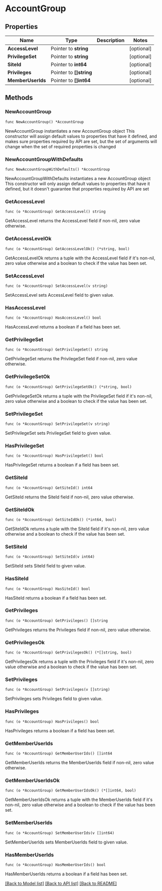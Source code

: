# AccountGroup

## Properties

Name | Type | Description | Notes
------------ | ------------- | ------------- | -------------
**AccessLevel** | Pointer to **string** |  | [optional] 
**PrivilegeSet** | Pointer to **string** |  | [optional] 
**SiteId** | Pointer to **int64** |  | [optional] 
**Privileges** | Pointer to **[]string** |  | [optional] 
**MemberUserIds** | Pointer to **[]int64** |  | [optional] 

## Methods

### NewAccountGroup

`func NewAccountGroup() *AccountGroup`

NewAccountGroup instantiates a new AccountGroup object
This constructor will assign default values to properties that have it defined,
and makes sure properties required by API are set, but the set of arguments
will change when the set of required properties is changed

### NewAccountGroupWithDefaults

`func NewAccountGroupWithDefaults() *AccountGroup`

NewAccountGroupWithDefaults instantiates a new AccountGroup object
This constructor will only assign default values to properties that have it defined,
but it doesn't guarantee that properties required by API are set

### GetAccessLevel

`func (o *AccountGroup) GetAccessLevel() string`

GetAccessLevel returns the AccessLevel field if non-nil, zero value otherwise.

### GetAccessLevelOk

`func (o *AccountGroup) GetAccessLevelOk() (*string, bool)`

GetAccessLevelOk returns a tuple with the AccessLevel field if it's non-nil, zero value otherwise
and a boolean to check if the value has been set.

### SetAccessLevel

`func (o *AccountGroup) SetAccessLevel(v string)`

SetAccessLevel sets AccessLevel field to given value.

### HasAccessLevel

`func (o *AccountGroup) HasAccessLevel() bool`

HasAccessLevel returns a boolean if a field has been set.

### GetPrivilegeSet

`func (o *AccountGroup) GetPrivilegeSet() string`

GetPrivilegeSet returns the PrivilegeSet field if non-nil, zero value otherwise.

### GetPrivilegeSetOk

`func (o *AccountGroup) GetPrivilegeSetOk() (*string, bool)`

GetPrivilegeSetOk returns a tuple with the PrivilegeSet field if it's non-nil, zero value otherwise
and a boolean to check if the value has been set.

### SetPrivilegeSet

`func (o *AccountGroup) SetPrivilegeSet(v string)`

SetPrivilegeSet sets PrivilegeSet field to given value.

### HasPrivilegeSet

`func (o *AccountGroup) HasPrivilegeSet() bool`

HasPrivilegeSet returns a boolean if a field has been set.

### GetSiteId

`func (o *AccountGroup) GetSiteId() int64`

GetSiteId returns the SiteId field if non-nil, zero value otherwise.

### GetSiteIdOk

`func (o *AccountGroup) GetSiteIdOk() (*int64, bool)`

GetSiteIdOk returns a tuple with the SiteId field if it's non-nil, zero value otherwise
and a boolean to check if the value has been set.

### SetSiteId

`func (o *AccountGroup) SetSiteId(v int64)`

SetSiteId sets SiteId field to given value.

### HasSiteId

`func (o *AccountGroup) HasSiteId() bool`

HasSiteId returns a boolean if a field has been set.

### GetPrivileges

`func (o *AccountGroup) GetPrivileges() []string`

GetPrivileges returns the Privileges field if non-nil, zero value otherwise.

### GetPrivilegesOk

`func (o *AccountGroup) GetPrivilegesOk() (*[]string, bool)`

GetPrivilegesOk returns a tuple with the Privileges field if it's non-nil, zero value otherwise
and a boolean to check if the value has been set.

### SetPrivileges

`func (o *AccountGroup) SetPrivileges(v []string)`

SetPrivileges sets Privileges field to given value.

### HasPrivileges

`func (o *AccountGroup) HasPrivileges() bool`

HasPrivileges returns a boolean if a field has been set.

### GetMemberUserIds

`func (o *AccountGroup) GetMemberUserIds() []int64`

GetMemberUserIds returns the MemberUserIds field if non-nil, zero value otherwise.

### GetMemberUserIdsOk

`func (o *AccountGroup) GetMemberUserIdsOk() (*[]int64, bool)`

GetMemberUserIdsOk returns a tuple with the MemberUserIds field if it's non-nil, zero value otherwise
and a boolean to check if the value has been set.

### SetMemberUserIds

`func (o *AccountGroup) SetMemberUserIds(v []int64)`

SetMemberUserIds sets MemberUserIds field to given value.

### HasMemberUserIds

`func (o *AccountGroup) HasMemberUserIds() bool`

HasMemberUserIds returns a boolean if a field has been set.


[[Back to Model list]](../README.md#documentation-for-models) [[Back to API list]](../README.md#documentation-for-api-endpoints) [[Back to README]](../README.md)


